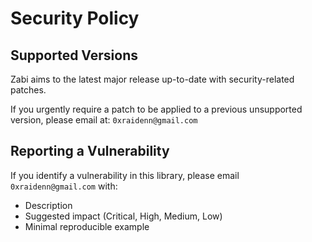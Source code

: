 # Security Policy

## Supported Versions

Zabi aims to the latest major release up-to-date with security-related patches.

If you urgently require a patch to be applied to a previous unsupported version, please email at: `0xraidenn@gmail.com`

## Reporting a Vulnerability

If you identify a vulnerability in this library, please email `0xraidenn@gmail.com` with:

- Description
- Suggested impact (Critical, High, Medium, Low)
- Minimal reproducible example
